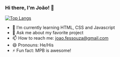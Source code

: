 ### Hi there, I'm João! 👋

[![Top Langs](https://github-readme-stats.vercel.app/api/top-langs/?username=fessouza-dev&hide_progress=true)](https://github.com/fessouza-dev/github-readme-stats)

- 🌱 I’m currently learning HTML, CSS and Javascript
- 💬 Ask me about my favorite project
- 📫 How to reach me: joao.fessouza@gmail.com
- 😄 Pronouns: He/His
- ⚡ Fun fact: MPB is awesome!
